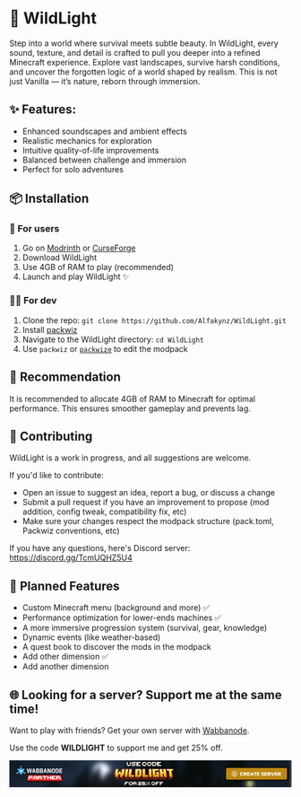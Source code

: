 # 🌲 WildLight

Step into a world where survival meets subtle beauty. In WildLight, every sound, texture, and detail is crafted to pull you deeper into a refined Minecraft experience. Explore vast landscapes, survive harsh conditions, and uncover the forgotten logic of a world shaped by realism. This is not just Vanilla — it’s nature, reborn through immersion.

## ✨ Features:

- Enhanced soundscapes and ambient effects
- Realistic mechanics for exploration
- Intuitive quality-of-life improvements
- Balanced between challenge and immersion
- Perfect for solo adventures

## 📦 Installation

### 👤 For users

1. Go on [Modrinth](https://modrinth.com/project/6QzexKXD) or [CurseForge](https://www.curseforge.com/minecraft/modpacks/wildlight)
2. Download WildLight
3. Use 4GB of RAM to play (recommended)
4. Launch and play WildLight ✨

### 👨‍💻 For dev

1. Clone the repo: `git clone https://github.com/Alfakynz/WildLight.git`
2. Install [packwiz](https://packwiz.infra.link/)
3. Navigate to the WildLight directory: `cd WildLight`
4. Use `packwiz` or [`packwize`](https://github.com/Alfakynz/PackWize) to edit the modpack

## 🔧 Recommendation

It is recommended to allocate 4GB of RAM to Minecraft for optimal performance. This ensures smoother gameplay and prevents lag.

## 🤝 Contributing

WildLight is a work in progress, and all suggestions are welcome.

If you'd like to contribute:

- Open an issue to suggest an idea, report a bug, or discuss a change
- Submit a pull request if you have an improvement to propose (mod addition, config tweak, compatibility fix, etc)
- Make sure your changes respect the modpack structure (pack.toml, Packwiz conventions, etc)

If you have any questions, here's Discord server: https://discord.gg/TcmUQHZ5U4

## 🚀 Planned Features

- Custom Minecraft menu (background and more) ✅
- Performance optimization for lower-ends machines ✅
- A more immersive progression system (survival, gear, knowledge)
- Dynamic events (like weather-based)
- A quest book to discover the mods in the modpack
- Add other dimension ✅
- Add another dimension

## 🌐 Looking for a server? Support me at the same time!

Want to play with friends? Get your own server with [Wabbanode](https://wabbanode.com).

Use the code **WILDLIGHT** to support me and get 25% off.

[![Wabbanode server](Media/banner.png)](http://wabbanode.com/affiliate/wildlight)
